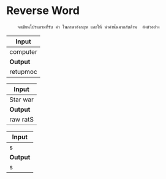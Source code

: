 # Reverse Word

        จงเขียนโปรแกรมที่รับ คำ ในภาษาอังกฤษ และให้ นำคำนั้นมากลับด้าน  ดังตัวอย่าง

| **Input** |
| --- |
| computer |
| **Output** |
| retupmoc |

| **Input** |
| --- |
| Star war |
| **Output** |
| raw ratS |

| **Input** |
| --- |
| s |
| **Output** |
| s |



#

#
